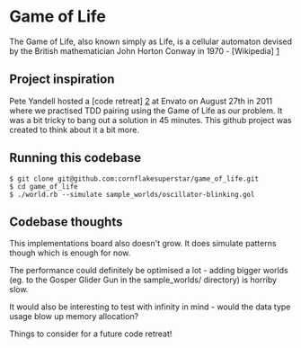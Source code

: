 # Game of Life

The Game of Life, also known simply as Life, is a cellular automaton devised by the British 
mathematician John Horton Conway in 1970 - [Wikipedia] [1]

## Project inspiration
Pete Yandell hosted a [code retreat] [2] at Envato on August 27th in 2011 where we practised TDD pairing using the Game of Life as our problem. It was a bit tricky to bang out a solution in 45 minutes. This github project was created to think about it a bit more.

## Running this codebase

    $ git clone git@github.com:cornflakesuperstar/game_of_life.git
    $ cd game_of_life
    $ ./world.rb --simulate sample_worlds/oscillator-blinking.gol

## Codebase thoughts
This implementations board also doesn't grow. It does simulate patterns though which is enough for now.

The performance could definitely be optimised a lot - adding bigger worlds (eg. to the Gosper Glider Gun in the sample_worlds/ directory) is horriby slow. 

It would also be interesting to test with infinity in mind - would the data type usage blow up memory allocation?

Things to consider for a future code retreat!

  [1]: http://en.wikipedia.org/wiki/Conway's_Game_of_Life "Wikipedia"
  [2]: http://notes.envato.com/developers/code-retreat/   "Envato"  